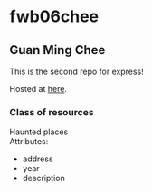 # fwb06chee

## Guan Ming Chee

This is the second repo for express!

Hosted at [here](https://db06chee.herokuapp.com/).

### Class of resources

Haunted places<br>
Attributes:
- address
- year
- description
